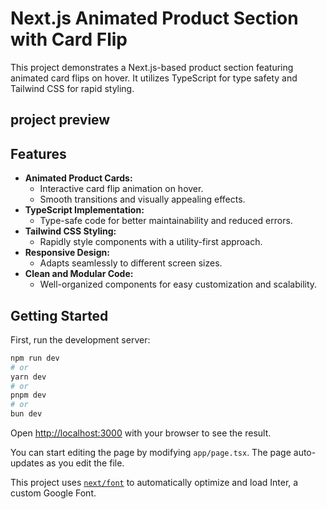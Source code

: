 # Next.js Animated Product Section with Card Flip

This project demonstrates a Next.js-based product section featuring animated card flips on hover. It utilizes TypeScript for type safety and Tailwind CSS for rapid styling.

## project preview

## Features

* **Animated Product Cards:**
    * Interactive card flip animation on hover.
    * Smooth transitions and visually appealing effects.
* **TypeScript Implementation:**
    * Type-safe code for better maintainability and reduced errors.
* **Tailwind CSS Styling:**
    * Rapidly style components with a utility-first approach.
* **Responsive Design:**
    * Adapts seamlessly to different screen sizes.
* **Clean and Modular Code:**
    * Well-organized components for easy customization and scalability.

## Getting Started

First, run the development server:

```bash
npm run dev
# or
yarn dev
# or
pnpm dev
# or
bun dev
```

Open [http://localhost:3000](http://localhost:3000) with your browser to see the result.

You can start editing the page by modifying `app/page.tsx`. The page auto-updates as you edit the file.

This project uses [`next/font`](https://nextjs.org/docs/basic-features/font-optimization) to automatically optimize and load Inter, a custom Google Font.